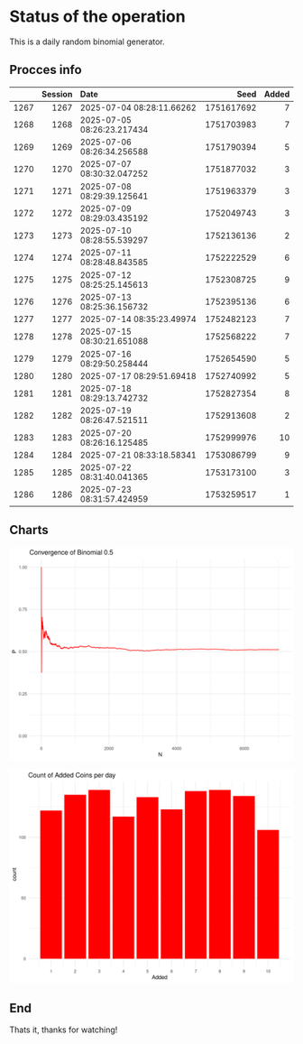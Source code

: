# Status of the operation
  
  This is a daily random binomial generator.
  
## Procces info

|     | Session|Date                       |       Seed| Added|
|:----|-------:|:--------------------------|----------:|-----:|
|1267 |    1267|2025-07-04 08:28:11.66262  | 1751617692|     7|
|1268 |    1268|2025-07-05 08:26:23.217434 | 1751703983|     7|
|1269 |    1269|2025-07-06 08:26:34.256588 | 1751790394|     5|
|1270 |    1270|2025-07-07 08:30:32.047252 | 1751877032|     3|
|1271 |    1271|2025-07-08 08:29:39.125641 | 1751963379|     3|
|1272 |    1272|2025-07-09 08:29:03.435192 | 1752049743|     3|
|1273 |    1273|2025-07-10 08:28:55.539297 | 1752136136|     2|
|1274 |    1274|2025-07-11 08:28:48.843585 | 1752222529|     6|
|1275 |    1275|2025-07-12 08:25:25.145613 | 1752308725|     9|
|1276 |    1276|2025-07-13 08:25:36.156732 | 1752395136|     6|
|1277 |    1277|2025-07-14 08:35:23.49974  | 1752482123|     7|
|1278 |    1278|2025-07-15 08:30:21.651088 | 1752568222|     7|
|1279 |    1279|2025-07-16 08:29:50.258444 | 1752654590|     5|
|1280 |    1280|2025-07-17 08:29:51.69418  | 1752740992|     5|
|1281 |    1281|2025-07-18 08:29:13.742732 | 1752827354|     8|
|1282 |    1282|2025-07-19 08:26:47.521511 | 1752913608|     2|
|1283 |    1283|2025-07-20 08:26:16.125485 | 1752999976|    10|
|1284 |    1284|2025-07-21 08:33:18.58341  | 1753086799|     9|
|1285 |    1285|2025-07-22 08:31:40.041365 | 1753173100|     3|
|1286 |    1286|2025-07-23 08:31:57.424959 | 1753259517|     1|

## Charts 

![](charts/plot1.png)

![](charts/plot2.png)

## End

Thats it, thanks for watching!
